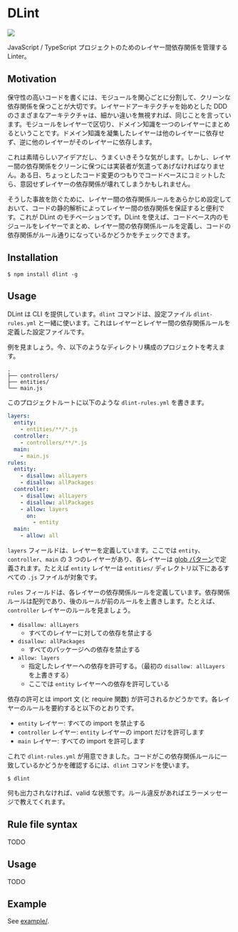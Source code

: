 # DLint

![](https://github.com/fujiharuka/dlint/workflows/all%20packages/badge.svg)

JavaScript / TypeScript プロジェクトのためのレイヤー間依存関係を管理する Linter。

## Motivation

保守性の高いコードを書くには、モジュールを関心ごとに分割して、クリーンな依存関係を保つことが大切です。レイヤードアーキテクチャを始めとした DDD のさまざまなアーキテクチャは、細かい違いを無視すれば、同じことを言っています。モジュールをレイヤーで区切り、ドメイン知識を一つのレイヤーにまとめるということです。ドメイン知識を凝集したレイヤーは他のレイヤーに依存せず、逆に他のレイヤーがそのレイヤーに依存します。

これは素晴らしいアイデアだし、うまくいきそうな気がします。しかし、レイヤー間の依存関係をクリーンに保つには実装者が気遣ってあげなければなりません。ある日、ちょっとしたコード変更のつもりでコードベースにコミットしたら、意図せずレイヤーの依存関係が壊れてしまうかもしれません。

そうした事故を防ぐために、レイヤー間の依存関係ルールをあらかじめ設定しておいて、コードの静的解析によってレイヤー間の依存関係を保証すると便利です。これが DLint のモチベーションです。DLint を使えば、コードベース内のモジュールをレイヤーでまとめ、レイヤー間の依存関係ルールを定義し、コードの依存関係がルール通りになっているかどうかをチェックできます。

## Installation

```
$ npm install dlint -g
```

## Usage

DLint は CLI を提供しています。`dlint` コマンドは、設定ファイル `dlint-rules.yml` と一緒に使います。これはレイヤーとレイヤー間の依存関係ルールを定義した設定ファイルです。

例を見ましょう。今、以下のようなディレクトリ構成のプロジェクトを考えます。

```
.
├── controllers/
├── entities/
└── main.js
```

このプロジェクトルートに以下のような `dlint-rules.yml` を書きます。

```yaml
layers:
  entity:
    - entities/**/*.js
  controller:
    - controllers/**/*.js
  main:
    - main.js
rules:
  entity:
    - disallow: allLayers
    - disallow: allPackages
  controller:
    - disallow: allLayers
    - disallow: allPackages
    - allow: layers
      on:
        - entity
  main:
    - allow: all
```

`layers` フィールドは、レイヤーを定義しています。ここでは `entity`、`controller`、`main` の 3 つのレイヤーがあり、各レイヤーは [glob パターン](https://github.com/mrmlnc/fast-glob#pattern-syntax)で定義されます。たとえば `entity` レイヤーは `entities/` ディレクトリ以下にあるすべての `.js` ファイルが対象です。

`rules` フィールドは、各レイヤーの依存関係ルールを定義しています。依存関係ルールは配列であり、後のルールが前のルールを上書きします。たとえば、`controller` レイヤーのルールを見ましょう。

* `disallow: allLayers`
  * すべてのレイヤーに対しての依存を禁止する
* `disallow: allPackages`
  * すべてのパッケージへの依存を禁止する
* `allow: layers`
  * 指定したレイヤーへの依存を許可する。（最初の `disallow: allLayers` を上書きする）
  * ここでは `entity` レイヤーへの依存を許可している

依存の許可とは import 文 (と require 関数) が許可されるかどうかです。各レイヤーのルールを要約すると以下のとおりです。

* `entity` レイヤー: すべての import を禁止する
* `controller` レイヤー: `entity` レイヤーの import だけを許可します
* `main` レイヤー: すべての import を許可します

これで `dlint-rules.yml` が用意できました。コードがこの依存関係ルールに一致しているかどうかを確認するには、`dlint` コマンドを使います。

```
$ dlint
```

何も出力されなければ、valid な状態です。ルール違反があればエラーメッセージで教えてくれます。

## Rule file syntax

TODO


## Usage

TODO

## Example

See [example/](./example).
